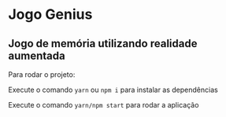 # Jogo Genius
## Jogo de memória utilizando realidade aumentada

Para rodar o projeto:

Execute o comando ```yarn``` ou ```npm i``` para instalar as dependências

Execute o comando ```yarn/npm start``` para rodar a aplicação
